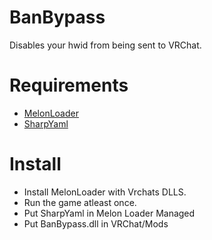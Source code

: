 # BanBypass
Disables your hwid from being sent to VRChat.

# Requirements
- [MelonLoader](https://github.com/HerpDerpinstine/MelonLoader)
- [SharpYaml](https://github.com/xoofx/SharpYaml)

# Install
- Install MelonLoader with Vrchats DLLS.
- Run the game atleast once.
- Put SharpYaml in Melon Loader Managed
- Put BanBypass.dll in VRChat/Mods 
